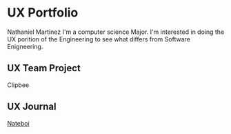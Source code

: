 # UX Portfolio

Nathaniel Martinez 
I'm a computer science Major.
I'm interested in doing the UX porition of the Engineering to see what differs from Software Enigneering.

## UX Team Project

Clipbee

## UX Journal

[Nateboi](journal/)
